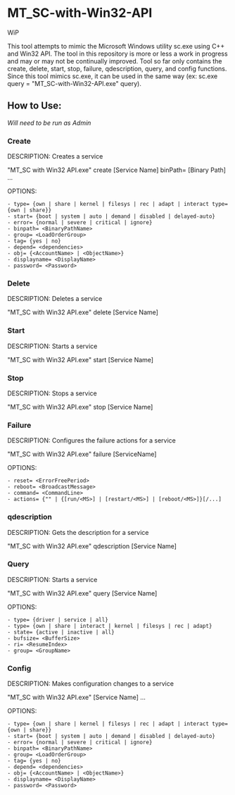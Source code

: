 # MT_SC-with-Win32-API

WiP

This tool attempts to mimic the Microsoft Windows utility sc.exe using C++ and Win32 API. The tool in this repository is more or less a work in progress and may or may not be continually improved. Tool so far only contains the create, delete, start, stop, failure, qdescription, query, and config functions. Since this tool mimics sc.exe, it can be used in the same way (ex: sc.exe query = "MT_SC-with-Win32-API.exe" query).


## How to Use:

*Will need to be run as Admin*

### Create

DESCRIPTION: Creates a service

"MT_SC with Win32 API.exe" create [Service Name] binPath= [Binary Path] <option1> <option2>...

OPTIONS:  
    
    - type= {own | share | kernel | filesys | rec | adapt | interact type= {own | share}}
    - start= {boot | system | auto | demand | disabled | delayed-auto}
    - error= {normal | severe | critical | ignore}
    - binpath= <BinaryPathName>
    - group= <LoadOrderGroup>
    - tag= {yes | no}
    - depend= <dependencies>
    - obj= {<AccountName> | <ObjectName>}
    - displayname= <DisplayName>
    - password= <Password>


  
  

### Delete

DESCRIPTION: Deletes a service

"MT_SC with Win32 API.exe" delete [Service Name]

  
  

### Start

DESCRIPTION: Starts a service

"MT_SC with Win32 API.exe" start [Service Name]


  
  
### Stop

DESCRIPTION: Stops a service

"MT_SC with Win32 API.exe" stop [Service Name]


  
  
### Failure

DESCRIPTION: Configures the failure actions for a service

"MT_SC with Win32 API.exe" failure [ServiceName] <option1> <option2>

OPTIONS:  
    
    - reset= <ErrorFreePeriod>
    - reboot= <BroadcastMessage>
    - command= <CommandLine>
    - actions= {"" | {[run/<MS>] | [restart/<MS>] | [reboot/<MS>]}[/...]

  
  

### qdescription

DESCRIPTION: Gets the description for a service

"MT_SC with Win32 API.exe" qdescription [Service Name]

  
  

### Query

DESCRIPTION: Starts a service

"MT_SC with Win32 API.exe" query [Service Name] <option1> <option2>

OPTIONS:  
    
    - type= {driver | service | all}
    - type= {own | share | interact | kernel | filesys | rec | adapt}
    - state= {active | inactive | all}
    - bufsize= <BufferSize>
    - ri= <ResumeIndex>
    - group= <GroupName>
  

### Config

DESCRIPTION: Makes configuration changes to a service

"MT_SC with Win32 API.exe" [Service Name] <option1> <option2>...

OPTIONS:  
    
    - type= {own | share | kernel | filesys | rec | adapt | interact type= {own | share}}
    - start= {boot | system | auto | demand | disabled | delayed-auto}
    - error= {normal | severe | critical | ignore}
    - binpath= <BinaryPathName>
    - group= <LoadOrderGroup>
    - tag= {yes | no}
    - depend= <dependencies>
    - obj= {<AccountName> | <ObjectName>}
    - displayname= <DisplayName>
    - password= <Password>



